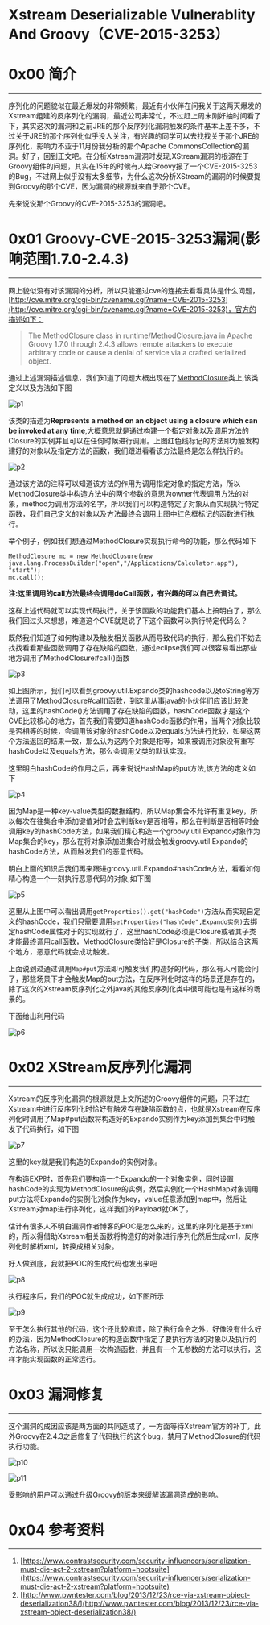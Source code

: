 # Xstream Deserializable Vulnerablity And Groovy（CVE-2015-3253）

0x00 简介
=======

* * *

序列化的问题貌似在最近爆发的非常频繁，最近有小伙伴在问我关于这两天爆发的Xstream组建的反序列化的漏洞，最近公司非常忙，不过赶上周末刚好抽时间看了下，其实这次的漏洞和之前JRE的那个反序列化漏洞触发的条件基本上差不多，不过关于JRE的那个序列化似乎没人关注，有兴趣的同学可以去找找关于那个JRE的序列化，影响力不亚于11月份我分析的那个Apache CommonsCollection的漏洞。好了，回到正文吧。在分析Xstream漏洞时发现,XStream漏洞的根源在于Groovy组件的问题，其实在15年的时候有人给Groovy报了一个CVE-2015-3253的Bug，不过网上似乎没有太多细节，为什么这次分析XStream的漏洞的时候要提到Groovy的那个CVE，因为漏洞的根源就来自于那个CVE。

先来说说那个Groovy的CVE-2015-3253的漏洞吧。

0x01 Groovy-CVE-2015-3253漏洞(影响范围1.7.0-2.4.3)
============================================

* * *

网上貌似没有对该漏洞的分析，所以只能通过cve的连接去看看具体是什么问题，[http://cve.mitre.org/cgi-bin/cvename.cgi?name=CVE-2015-3253](http://cve.mitre.org/cgi-bin/cvename.cgi?name=CVE-2015-3253)，官方的描述如下：

> The MethodClosure class in runtime/MethodClosure.java in Apache Groovy 1.7.0 through 2.4.3 allows remote attackers to execute arbitrary code or cause a denial of service via a crafted serialized object.

通过上述漏洞描述信息，我们知道了问题大概出现在了[MethodClosure](http://grepcode.com/file/repo1.maven.org/maven2/org.codehaus.groovy/groovy-all/2.4.4/org/codehaus/groovy/runtime/MethodClosure.java)类上,该类定义以及方法如下图

![p1](http://drops.javaweb.org/uploads/images/a5229fbe150266a94abf0eb273d3e450e8277047.jpg)

该类的描述为**Represents a method on an object using a closure which can be invoked at any time**,大概意思就是通过构建一个指定对象以及调用方法的Closure的实例并且可以在任何时候进行调用。上图红色线标记的方法即为触发构建好的对象以及指定方法的函数，我们跟进看看该方法最终是怎么样执行的。

![p2](http://drops.javaweb.org/uploads/images/201b027455f14bb5c745e4f616085eee06c6f387.jpg)

通过该方法的注释可以知道该方法的作用为调用指定对象的指定方法，所以MethodClosure类中构造方法中的两个参数的意思为owner代表调用方法的对象，method为调用方法的名字，所以我们可以构造特定了对象从而实现执行特定函数，我们自己定义的对象以及方法最终会调用上图中红色框标记的函数进行执行。

举个例子，例如我们想通过MethodClosure实现执行命令的功能，那么代码如下

```
MethodClosure mc = new MethodClosure(new java.lang.ProcessBuilder("open","/Applications/Calculator.app"), "start");
mc.call();

```

**注:这里调用的call方法最终会调用doCall函数，有兴趣的可以自己去调试。**

这样上述代码就可以实现代码执行，关于该函数的功能我们基本上搞明白了，那么我们回过头来想想，难道这个CVE就是说了下这个函数可以执行特定代码么？

既然我们知道了如何构建以及触发相关函数从而导致代码的执行，那么我们不妨去找找看看那些函数调用了存在缺陷的函数，通过eclipse我们可以很容易看出那些地方调用了MethodClosure#call()函数

![p3](http://drops.javaweb.org/uploads/images/6cab5a76bce0952d569d0d6e6ce85cc2fa0fa85e.jpg)

如上图所示，我们可以看到groovy.util.Expando类的hashcode以及toString等方法调用了MethodClosure#call()函数，到这里从事java的小伙伴们应该比较激动，这里的hashCode()方法调用了存在缺陷的函数，hashCode函数才是这个CVE比较核心的地方，首先我们需要知道hashCode函数的作用，当两个对象比较是否相等的时候，会调用该对象的hashCode以及equals方法进行比较，如果这两个方法返回的结果一致，那么认为这两个对象是相等，如果被调用对象没有重写hashCode以及equals方法，那么会调用父类的默认实现。

这里明白hashCode的作用之后，再来说说HashMap的put方法,该方法的定义如下

![p4](http://drops.javaweb.org/uploads/images/335cacefed71f1eae1b6976f8ae0d16e4cd41a95.jpg)

因为Map是一种key-value类型的数据结构，所以Map集合不允许有重复key，所以每次在往集合中添加键值对时会去判断key是否相等，那么在判断是否相等时会调用key的hashCode方法，如果我们精心构造一个groovy.util.Expando对象作为Map集合的key，那么在将对象添加进集合时就会触发groovy.util.Expando的hashCode方法，从而触发我们的恶意代码。

明白上面的知识后我们再来跟进groovy.util.Expando#hashCode方法，看看如何精心构造一个一刻执行恶意代码的对象,如下图

![p5](http://drops.javaweb.org/uploads/images/4b4db73fba331c8d7906ce075e34d2b39bc4fbd8.jpg)

这里从上图中可以看出调用`getProperties().get("hashCode")`方法从而实现自定义的hashCode，我们只需要调用`setProperties("hashCode",Expando实例)`去绑定hashCode属性对于的实现就行了，这里hashCode必须是Closure或者其子类才能最终调用call函数，MethodClosure类恰好是Closure的子类，所以结合这两个地方，恶意代码就会成功触发。

上面说到过通过调用`Map#put`方法即可触发我们构造好的代码，那么有人可能会问了，那些场景下才会触发Map的put方法，在反序列化时这样的场景还是存在的，除了这次的Xstream反序列化之外java的其他反序列化类中很可能也是有这样的场景的。

下面给出利用代码

![p6](http://drops.javaweb.org/uploads/images/3be2701166ee14e287b5b3e7b6c20c787b08ae3e.jpg)

0x02 XStream反序列化漏洞
==================

* * *

Xstream的反序列化漏洞的根源就是上文所述的Groovy组件的问题，只不过在Xstream中进行反序列化时恰好有触发存在缺陷函数的点，也就是Xstream在反序列化时调用了Map#put函数将构造好的Expando实例作为key添加到集合中时触发了代码执行，如下图

![p7](http://drops.javaweb.org/uploads/images/5e9f6c56160409e22825ea03815ac97f160f25d6.jpg)

这里的key就是我们构造的Expando的实例对象。

在构造EXP时，首先我们要构造一个Expando的一个对象实例，同时设置hashCode的实现为MethodClosure的实例，然后实例化一个HashMap对象调用put方法将Expando的实例化对象作为key，value任意添加到map中，然后让Xstream对map进行序列化，这样我们的Payload就OK了，

估计有很多人不明白漏洞作者博客的POC是怎么来的，这里的序列化是基于xml的，所以得借助Xstream相关函数将构造好的对象进行序列化然后生成xml，反序列化时解析xml，转换成相关对象。

好人做到底，我就把POC的生成代码也发出来吧

![p8](http://drops.javaweb.org/uploads/images/23797e78c3c34783434d2a2089d886de30430fab.jpg)

执行程序后，我们的POC就生成成功，如下图所示

![p9](http://drops.javaweb.org/uploads/images/178d62763a8801f4efccc8aa40e812c6f3cd70fc.jpg)

至于怎么执行其他的代码，这个还比较麻烦，除了执行命令之外，好像没有什么好的办法，因为MethodClosure的构造函数中指定了要执行方法的对象以及执行的方法名称，所以说只能调用一次构造函数，并且有一个无参数的方法可以执行，这样才能实现函数的正常运行。

0x03 漏洞修复
=========

* * *

这个漏洞的成因应该是两方面的共同造成了，一方面等待Xstream官方的补丁，此外Groovy在2.4.3之后修复了代码执行的这个bug，禁用了MethodClosure的代码执行功能。

![p10](http://drops.javaweb.org/uploads/images/2ecc572b4ac5727f893a8ddc8a9ce130b02048d9.jpg)

![p11](http://drops.javaweb.org/uploads/images/7a885f8115aad2d16288f4eee25e3bead7b2f468.jpg)

受影响的用户可以通过升级Groovy的版本来缓解该漏洞造成的影响。

0x04 参考资料
=========

* * *

1.  [https://www.contrastsecurity.com/security-influencers/serialization-must-die-act-2-xstream?platform=hootsuite](https://www.contrastsecurity.com/security-influencers/serialization-must-die-act-2-xstream?platform=hootsuite)
2.  [http://www.pwntester.com/blog/2013/12/23/rce-via-xstream-object-deserialization38/](http://www.pwntester.com/blog/2013/12/23/rce-via-xstream-object-deserialization38/)